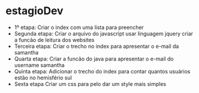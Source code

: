 # estagioDev
- 1º etapa:
  Criar o index com uma lista para preencher
- Segunda etapa:
  Criar o arquivo do javascript usar linguagem jquery criar a funcão de leitura dos websites
- Terceira etapa:
  Criar o trecho no index para apresentar o e-mail da samantha
- Quarta etapa:
  Criar a funcão do java para apresentar o e-mail do username samantha
- Quinta etapa:
  Adicionar o trecho do index para contar quantos usuários estão no hemisfério sul
- Sexta etapa
  Criar um css para pelo dar um style mais simples 